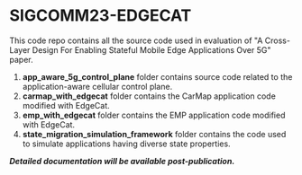 # SIGCOMM23-EDGECAT

This code repo contains all the source code used in evaluation of "A Cross-Layer Design For Enabling Stateful Mobile
Edge Applications Over 5G" paper.


1. **app_aware_5g_control_plane** folder contains source code related to the application-aware cellular control plane.
2. **carmap_with_edgecat** folder contains the CarMap application code modified with EdgeCat.
3. **emp_with_edgecat** folder contains the EMP application code modified with EdgeCat.
4. **state_migration_simulation_framework** folder contains the code used to simulate applications having diverse state properties.


*****Detailed documentation will be available post-publication.*****
